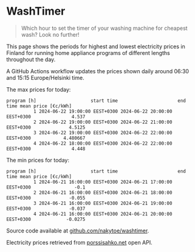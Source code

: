 
# WashTimer

> Which hour to set the timer of your washing machine for cheapest wash? Look no further!

This page shows the periods for highest and lowest electricity prices in Finland 
for running home appliance programs of different lengths throughout the day. 

A GitHub Actions workflow updates the prices shown daily around 06:30 and 15:15 Europe/Helsinki time.

The max prices for today:

	program [h]                    start time                      end time mean price [€c/kWh]
	          1 2024-06-22 19:00:00 EEST+0300 2024-06-22 20:00:00 EEST+0300               4.537
	          2 2024-06-22 19:00:00 EEST+0300 2024-06-22 21:00:00 EEST+0300              4.5125
	          3 2024-06-22 19:00:00 EEST+0300 2024-06-22 22:00:00 EEST+0300            4.480667
	          4 2024-06-22 18:00:00 EEST+0300 2024-06-22 22:00:00 EEST+0300               4.448

The min prices for today:

	program [h]                    start time                      end time mean price [€c/kWh]
	          1 2024-06-21 16:00:00 EEST+0300 2024-06-21 17:00:00 EEST+0300                -0.1
	          2 2024-06-21 16:00:00 EEST+0300 2024-06-21 18:00:00 EEST+0300              -0.055
	          3 2024-06-21 16:00:00 EEST+0300 2024-06-21 19:00:00 EEST+0300              -0.037
	          4 2024-06-21 16:00:00 EEST+0300 2024-06-21 20:00:00 EEST+0300             -0.0275


Source code available at [github.com/nakytoe/washtimer](https://github.com/nakytoe/washtimer).

Electricity prices retrieved from [porssisahko.net](https://porssisahko.net/api) open API.
